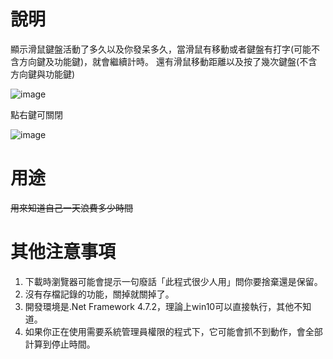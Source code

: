 # 說明
顯示滑鼠鍵盤活動了多久以及你發呆多久，當滑鼠有移動或者鍵盤有打字(可能不含方向鍵及功能鍵)，就會繼續計時。
還有滑鼠移動距離以及按了幾次鍵盤(不含方向鍵與功能鍵)

![image](https://user-images.githubusercontent.com/21698187/179385596-9d311f62-b2c9-4bf6-85e2-c8444d0940ae.png)



點右鍵可關閉

![image](https://user-images.githubusercontent.com/21698187/179385606-c757dea4-aa04-461a-ab22-1dc39c512909.png)



# 用途
~~用來知道自己一天浪費多少時間~~

# 其他注意事項
1. 下載時瀏覽器可能會提示一句廢話「此程式很少人用」問你要捨棄還是保留。
2. 沒有存檔記錄的功能，關掉就關掉了。
3. 開發環境是.Net Framework 4.7.2，理論上win10可以直接執行，其他不知道。
4. 如果你正在使用需要系統管理員權限的程式下，它可能會抓不到動作，會全部計算到停止時間。
